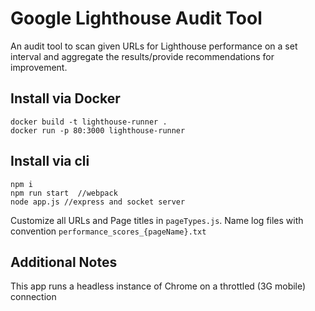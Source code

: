 # Google Lighthouse Audit Tool

An audit tool to scan given URLs for Lighthouse performance on a set interval and aggregate the results/provide recommendations for improvement.

## Install via Docker
```
docker build -t lighthouse-runner .
docker run -p 80:3000 lighthouse-runner
```
## Install via cli
```
npm i
npm run start  //webpack
node app.js //express and socket server
```

Customize all URLs and Page titles in `pageTypes.js`. Name log files with convention `performance_scores_{pageName}.txt`

## Additional Notes

This app runs a headless instance of Chrome on a throttled (3G mobile) connection
